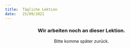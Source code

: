```yaml
---
title:  Tägliche Lektion
date:   25/09/2021
---
```


### <center>Wir arbeiten noch an dieser Lektion.</center>
<center>Bitte komme später zurück.</center>